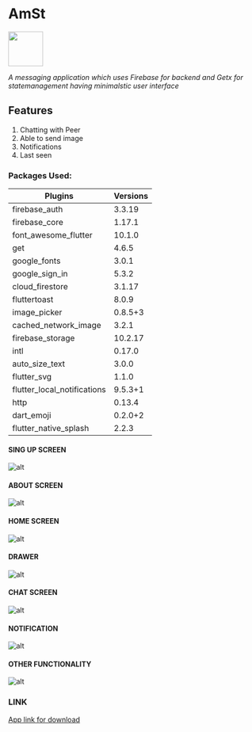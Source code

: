 # AmSt 
<img src="screenshots/icon.png" width="70"/>

*A messaging application which uses Firebase for backend and Getx for statemanagement having minimalstic user interface*

## Features
1. Chatting with Peer
2. Able to send image
3. Notifications
4. Last seen 

### Packages Used:
| Plugins                     | Versions |
|-----------------------------|----------|
| firebase_auth               | 3.3.19   |
| firebase_core               | 1.17.1   |
| font_awesome_flutter        | 10.1.0   |
| get                         | 4.6.5    |
| google_fonts                | 3.0.1    |
| google_sign_in              | 5.3.2    |
| cloud_firestore             | 3.1.17   |
| fluttertoast                | 8.0.9    |
| image_picker                | 0.8.5+3  |
| cached_network_image        | 3.2.1    |
| firebase_storage            | 10.2.17  |
| intl                        | 0.17.0   |
| auto_size_text              | 3.0.0    |
| flutter_svg                 | 1.1.0    |
| flutter_local_notifications | 9.5.3+1  |
| http                        | 0.13.4   |
| dart_emoji                  | 0.2.0+2  |
| flutter_native_splash       | 2.2.3    |
#### SING UP SCREEN
![alt](screenshots/1.jpg)

#### ABOUT SCREEN
![alt](screenshots/2.jpg)

#### HOME SCREEN
![alt](screenshots/3.jpg)

#### DRAWER
![alt](screenshots/4.jpg)

#### CHAT SCREEN
![alt](screenshots/5.jpg)

#### NOTIFICATION
![alt](screenshots/6.jpg)

#### OTHER FUNCTIONALITY
![alt](screenshots/8.jpg)

### LINK
[App link for download](https://github.com/Thiru-01/amst/raw/main/out/AmSt.apk)
